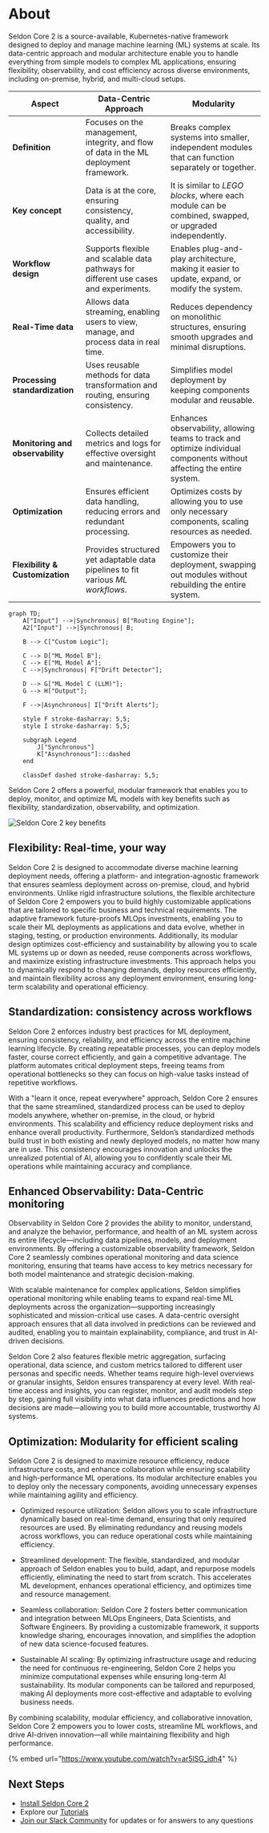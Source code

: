 # About

Seldon Core 2 is a source-available, Kubernetes-native framework designed to deploy and manage machine learning (ML) systems at scale. Its data-centric approach and modular architecture enable you to handle everything from simple models to complex ML applications, ensuring flexibility, observability, and cost efficiency across diverse environments, including on-premise, hybrid, and multi-cloud setups.

| **Aspect**           | **Data-Centric Approach** | **Modularity** |
|----------------------|--------------------------|---------------|
| **Definition**       | Focuses on the management, integrity, and flow of data in the ML deployment framework. | Breaks complex systems into smaller, independent modules that can function separately or together. |
| **Key concept**      | Data is at the core, ensuring consistency, quality, and accessibility. | It is similar to *LEGO blocks*, where each module can be combined, swapped, or upgraded independently. |
| **Workflow design**  | Supports flexible and scalable data pathways for different use cases and experiments. | Enables plug-and-play architecture, making it easier to update, expand, or modify the system. |
| **Real-Time data** | Allows data streaming, enabling users to view, manage, and process data in real time. | Reduces dependency on monolithic structures, ensuring smooth upgrades and minimal disruptions. |
| **Processing standardization** | Uses reusable methods for data transformation and routing, ensuring consistency. | Simplifies model deployment by keeping components modular and reusable. |
| **Monitoring and observability** | Collects detailed metrics and logs for effective oversight and maintenance. | Enhances observability, allowing teams to track and optimize individual components without affecting the entire system. |
| **Optimization** | Ensures efficient data handling, reducing errors and redundant processing. | Optimizes costs by allowing you to use only necessary components, scaling resources as needed. |
| **Flexibility & Customization** | Provides structured yet adaptable data pipelines to fit various *ML workflows*. | Empowers you to customize their deployment, swapping out modules without rebuilding the entire system. |

```mermaid
graph TD;
    A["Input"] -->|Synchronous| B["Routing Engine"];
    A2["Input"] -->|Synchronous| B;
    
    B --> C["Custom Logic"];
    
    C --> D["ML Model B"];
    C --> E["ML Model A"];
    C -->|Synchronous| F["Drift Detector"];
    
    D --> G["ML Model C (LLM)"];
    G --> H["Output"];
    
    F -->|Asynchronous| I["Drift Alerts"];

    style F stroke-dasharray: 5,5;
    style I stroke-dasharray: 5,5;
    
    subgraph Legend
        J["Synchronous"]
        K["Asynchronous"]:::dashed
    end
    
    classDef dashed stroke-dasharray: 5,5;
```


Seldon Core 2 offers a powerful, modular framework that enables you to deploy, monitor, and optimize ML models with key benefits such as flexibility, standardization, observability, and optimization.

![Seldon Core 2 key benefits](.images/seldon_core_2_intro.png)

## Flexibility: Real-time, your way

Seldon Core 2 is designed to accommodate diverse machine learning deployment needs, offering a platform- and integration-agnostic framework that ensures seamless deployment across on-premise, cloud, and hybrid environments. Unlike rigid infrastructure solutions, the flexible architecture of Seldon Core 2 empowers you to build highly customizable applications that are tailored to specific business and technical requirements.
The adaptive framework future-proofs MLOps investments, enabling you to scale their ML deployments as applications and data evolve, whether in staging, testing, or production environments. Additionally, its modular design optimizes cost-efficiency and sustainability by allowing you to scale ML systems up or down as needed, reuse components across workflows, and maximize existing infrastructure investments.
This approach helps you to dynamically respond to changing demands, deploy resources efficiently, and maintain flexibility across any deployment environment, ensuring long-term scalability and operational efficiency.

## Standardization: consistency across workflows

Seldon Core 2 enforces industry best practices for ML deployment, ensuring consistency, reliability, and efficiency across the entire machine learning lifecycle. By creating repeatable processes, you can deploy models faster, course correct efficiently, and gain a competitive advantage. The platform automates critical deployment steps, freeing teams from operational bottlenecks so they can focus on high-value tasks instead of repetitive workflows.

With a "learn it once, repeat everywhere" approach, Seldon Core 2 ensures that the same streamlined, standardized process can be used to deploy models anywhere, whether on-premise, in the cloud, or hybrid environments. This scalability and efficiency reduce deployment risks and enhance overall productivity. Furthermore, Seldon’s standardized methods build trust in both existing and newly deployed models, no matter how many are in use. This consistency encourages innovation and unlocks the unrealized potential of AI, allowing you to confidently scale their ML operations while maintaining accuracy and compliance.

## Enhanced Observability: Data-Centric monitoring

Observability in Seldon Core 2 provides the ability to monitor, understand, and analyze the behavior, performance, and health of an ML system across its entire lifecycle—including data pipelines, models, and deployment environments. By offering a customizable observability framework, Seldon Core 2 seamlessly combines operational monitoring and data science monitoring, ensuring that teams have access to key metrics necessary for both model maintenance and strategic decision-making.

With scalable maintenance for complex applications, Seldon simplifies operational monitoring while enabling teams to expand real-time ML deployments across the organization—supporting increasingly sophisticated and mission-critical use cases. A data-centric oversight approach ensures that all data involved in predictions can be reviewed and audited, enabling you to maintain explainability, compliance, and trust in AI-driven decisions.

Seldon Core 2 also features flexible metric aggregation, surfacing operational, data science, and custom metrics tailored to different user personas and specific needs. Whether teams require high-level overviews or granular insights, Seldon ensures transparency at every level. With real-time access and insights, you can register, monitor, and audit models step by step, gaining full visibility into what data influences predictions and how decisions are made—allowing you to build more accountable, trustworthy AI systems.

## Optimization: Modularity for efficient scaling

Seldon Core 2 is designed to maximize resource efficiency, reduce infrastructure costs, and enhance collaboration while ensuring scalability and high-performance ML operations. Its modular architecture enables you to deploy only the necessary components, avoiding unnecessary expenses while maintaining agility and efficiency.

* Optimized resource utilization: Seldon allows you to scale infrastructure dynamically based on real-time demand, ensuring that only required resources are used. By eliminating redundancy and reusing models across workflows, you can reduce operational costs while maintaining efficiency.

* Streamlined development: The flexible, standardized, and modular approach of Seldon enables you to build, adapt, and repurpose models efficiently, eliminating the need to start from scratch. This accelerates ML development, enhances operational efficiency, and optimizes time and resource management.

* Seamless collaboration: Seldon Core 2 fosters better communication and integration between MLOps Engineers, Data Scientists, and Software Engineers. By providing a customizable framework, it supports knowledge sharing, encourages innovation, and simplifies the adoption of new data science-focused features.

* Sustainable AI scaling: By optimizing infrastructure usage and reducing the need for continuous re-engineering, Seldon Core 2 helps you minimize computational expenses while ensuring long-term AI sustainability. Its modular components can be tailored and repurposed, making AI deployments more cost-effective and adaptable to evolving business needs.

By combining scalability, modular efficiency, and collaborative innovation, Seldon Core 2 empowers you to lower costs, streamline ML workflows, and drive AI-driven innovation—all while maintaining flexibility and high performance. 

{% embed url="https://www.youtube.com/watch?v=ar5lSG_idh4" %}

## Next Steps

- [Install Seldon Core 2](./getting-started/README.md)
- Explore our [Tutorials](./examples/README.md)
- [Join our Slack Community](https://seldondev.slack.com/join/shared_invite/zt-vejg6ttd-ksZiQs3O_HOtPQsen_labg#/shared-invite/email) for updates or for answers to any questions
